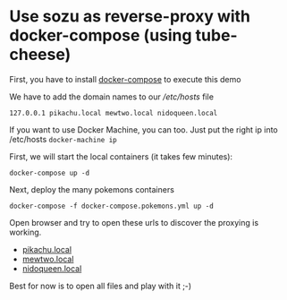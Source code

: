 # Use sozu as reverse-proxy with docker-compose (using tube-cheese)

First, you have to install [docker-compose](https://docs.docker.com/compose/install/) to execute this demo

We have to add the domain names to our */etc/hosts* file
```
127.0.0.1 pikachu.local mewtwo.local nidoqueen.local
```

If you want to use Docker Machine, you can too. Just put the right ip into /etc/hosts `docker-machine ip`

First, we will start the local containers (it takes few minutes):
```
docker-compose up -d
```

Next, deploy the many pokemons containers
```
docker-compose -f docker-compose.pokemons.yml up -d
```

Open browser and try to open these urls to discover the proxying is working.
* [pikachu.local](http://pikachu.local)
* [mewtwo.local](http://mewtwo.local)
* [nidoqueen.local](http://nidoqueen.local)

Best for now is to open all files and play with it ;-)
